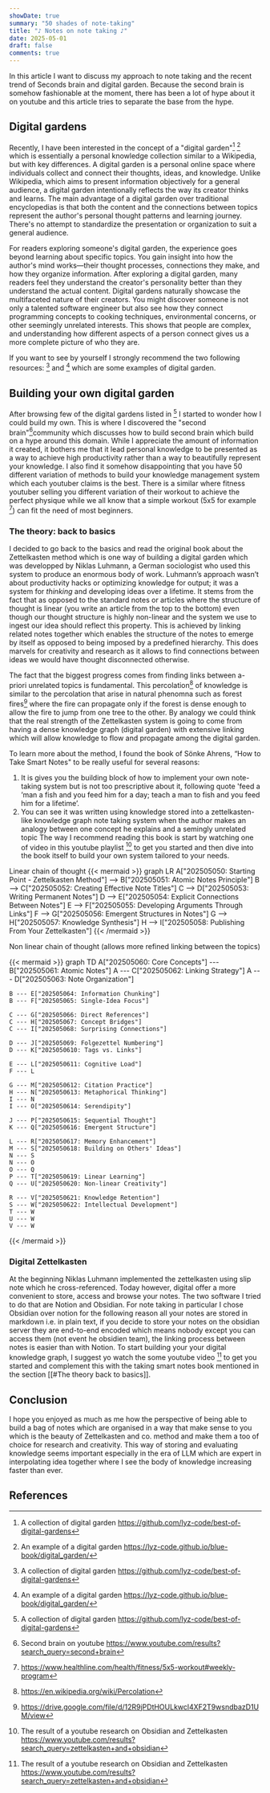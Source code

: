 ```yaml
---
showDate: true
summary: "50 shades of note-taking"
title: "♪ Notes on note taking ♪"
date: 2025-05-01
draft: false
comments: true
---
```


In this article I want to discuss my approach to note taking and the recent trend of Seconds brain and digital garden. Because the second brain is somehow fashionable at the moment, there has been a lot of hype about it on youtube and this article tries to separate the base from the hype. 
## Digital gardens
Recently, I have been interested in the concept of a "digital garden"[^1] [^2] which is essentially a personal knowledge collection similar to a Wikipedia, but with key differences. A digital garden is a personal online space where individuals collect and connect their thoughts, ideas, and knowledge. Unlike Wikipedia, which aims to present information objectively for a general audience, a digital garden intentionally reflects the way its creator thinks and learns. The main advantage of a digital garden over traditional encyclopedias is that both the content and the connections between topics represent the author's personal thought patterns and learning journey. There's no attempt to standardize the presentation or organization to suit a general audience.

For readers exploring someone's digital garden, the experience goes beyond learning about specific topics. You gain insight into how the author's mind works—their thought processes, connections they make, and how they organize information. After exploring a digital garden, many readers feel they understand the creator's personality better than they understand the actual content. Digital gardens naturally showcase the multifaceted nature of their creators. You might discover someone is not only a talented software engineer but also see how they connect programming concepts to cooking techniques, environmental concerns, or other seemingly unrelated interests. This shows that people are complex, and understanding how different aspects of a person connect gives us a more complete picture of who they are. 

If you want to see by yourself I strongly recommend the two following resources: [^1] and [^2] which are some examples of digital garden.

## Building your own digital garden
After browsing few of the digital gardens listed in [^1] I started to wonder how I could build my own. This is where I discovered the "second brain"[^4]community which discusses how to build second brain which build on a hype around this domain. While I appreciate the amount of information it created, it bothers me that it lead personal knowledge to be presented as a way to achieve high productivity rather than a way to beautifully represent your knowledge. I also find it somehow disappointing that you have 50 different variation of methods to build your knowledge management system which each youtuber claims is the best. There is a similar where fitness youtuber selling you different variation of their workout to achieve the perfect physique while we all know that a simple workout (5x5 for example [^6]) can fit the need of most beginners. 
### The theory: back to basics
I decided to go back to the basics and read the original book about the Zettelkasten method which is one way of building a digital garden which was developped by Niklas Luhmann, a German sociologist who used this system to produce an enormous body of work. Luhmann’s approach wasn’t about productivity hacks or optimizing knowledge for output; it was a system for *thinking* and developing ideas over a lifetime. It stems from the fact that as opposed to the standard notes or articles where the structure of thought is linear (you write an article from the top to the bottom) even though our thought structure is highly non-linear and the system we use to ingest our idea should reflect this property. This is achieved by linking related notes together which enables the structure of the notes to emerge by itself as opposed to being imposed by a predefined hierarchy. This does marvels for creativity and research as it allows to find connections between ideas we would have thought disconnected otherwise. 

The fact that the biggest progress comes from finding links between a-priori unrelated topics is fundamental. This percolation[^7] of knowledge is similar to the percolation that arise in natural phenomna such as forest fires[^8] where the fire can propagate only if the forest is dense enough to allow the fire to jump from one tree to the other. By analogy we could think that the real strength of the Zettelkasten system is going to come from having a dense knowledge graph (digital garden) with extensive linking which will allow knowledge to flow and propagate among the digital garden. 

To learn more about the method, I found the book of Sönke Ahrens, “How to Take Smart Notes" to be really useful for several reasons: 
1. It is gives you the building block of how to implement your own note-taking system but is not too prescriptive about it, following quote 'feed a ’man a fish and you feed him for a day; teach a man to fish and you feed him for a lifetime’. 
2. You can see it was written using knowledge stored into a zettelkasten-like knowledge graph note taking system when the author makes an analogy between one concept he explains and a semingly unrelated topic
The way I recommend reading this book is start by watching one of video in this youtube playlist [^3] to get you started and then dive into the book itself to build your own system tailored to your needs.  

Linear chain of thought 
{{< mermaid >}}
graph LR
    A["202505050: Starting Point - Zettelkasten Method"] --> B["202505051: Atomic Notes Principle"]
    B --> C["202505052: Creating Effective Note Titles"]
    C --> D["202505053: Writing Permanent Notes"]
    D --> E["202505054: Explicit Connections Between Notes"]
    E --> F["202505055: Developing Arguments Through Links"]
    F --> G["202505056: Emergent Structures in Notes"]
    G --> H["202505057: Knowledge Synthesis"]
    H --> I["202505058: Publishing From Your Zettelkasten"]
{{< /mermaid >}}

Non linear chain of thought (allows more refined linking between the topics)

{{< mermaid >}}
graph TD
    A["202505060: Core Concepts"] --- B["202505061: Atomic Notes"]
    A --- C["202505062: Linking Strategy"]
    A --- D["202505063: Note Organization"]
    
    B --- E["202505064: Information Chunking"]
    B --- F["202505065: Single-Idea Focus"]
    
    C --- G["202505066: Direct References"]
    C --- H["202505067: Concept Bridges"]
    C --- I["202505068: Surprising Connections"]
    
    D --- J["202505069: Folgezettel Numbering"]
    D --- K["2025050610: Tags vs. Links"]
    
    E --- L["2025050611: Cognitive Load"]
    F --- L
    
    G --- M["2025050612: Citation Practice"]
    H --- N["2025050613: Metaphorical Thinking"]
    I --- N
    I --- O["2025050614: Serendipity"]
    
    J --- P["2025050615: Sequential Thought"]
    K --- Q["2025050616: Emergent Structure"]
    
    L --- R["2025050617: Memory Enhancement"]
    M --- S["2025050618: Building on Others' Ideas"]
    N --- S
    N --- O
    O --- Q
    P --- T["2025050619: Linear Learning"]
    Q --- U["2025050620: Non-linear Creativity"]
    
    R --- V["2025050621: Knowledge Retention"]
    S --- W["2025050622: Intellectual Development"]
    T --- W
    U --- W
    V --- W
{{< /mermaid >}}
### Digital Zettelkasten
At the beginning Niklas Luhmann implemented the zettelkasten using slip note which he cross-referenced. Today however, digital offer a more convenient to store, access and browse your notes. The two software I tried to do that are Notion and Obsidian. For note taking in particular I chose Obsidian over notion for the following reason all your notes are stored in markdown i.e. in plain text, if you decide to store your notes on the obsidian server they are end-to-end encoded which means nobody except you can access them (not event he obsidien team), the linking process between notes is easier than with Notion.
To start building your your digital knowledge graph, I suggest yo watch the some youtube video [^3] to get you started and complement this with the taking smart notes book mentioned in the section [[#The theory back to basics]]. 

## Conclusion
I hope you enjoyed as much as me how the perspective of being able to build a bag of notes which are organised in a way that make sense to you which is the beauty of Zettelkasten and co. method and make them a too of choice for research and creativity. This way of storing and evaluating knowledge seems important especially in the era of LLM which are expert in interpolating idea together where I see the body of knowledge increasing faster than ever.  

## References 
[^1]: A collection of digital garden https://github.com/lyz-code/best-of-digital-gardens
[^2]: An example of a digital garden https://lyz-code.github.io/blue-book/digital_garden/  
[^3]: The result of a youtube research on Obsidian and Zettelkasten https://www.youtube.com/results?search_query=zettelkasten+and+obsidian
[^4]: Second brain on youtube https://www.youtube.com/results?search_query=second+brain 
[^6]: https://www.healthline.com/health/fitness/5x5-workout#weekly-program
[^7]: https://en.wikipedia.org/wiki/Percolation
[^8]: https://drive.google.com/file/d/12R9jPDtHOULkwcl4XF2T9wsndbazD1UM/view
